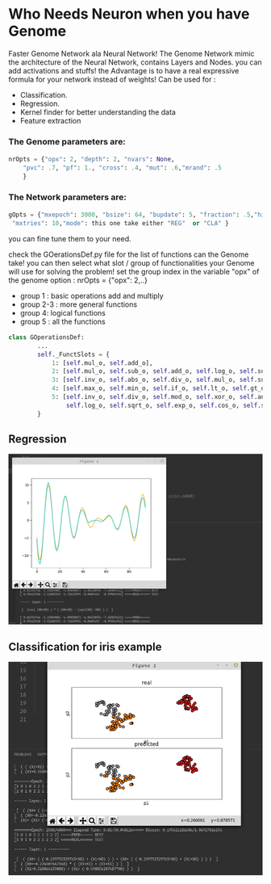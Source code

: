 # Who Needs Neuron when you have Genome

Faster Genome Network ala Neural Network!
The Genome Network mimic the architecture of the Neural Network, contains Layers and Nodes. you can add activations and stuffs!
the Advantage is to have a real expressive formula for your network instead of weights!
Can be used for :

- Classification.
- Regression.
- Kernel finder for better understanding the data
- Feature extraction

### The Genome parameters are:

```python
nrOpts = {"opx": 2, "depth": 2, "nvars": None,
    "pvc": .7, "pf": 1., "cross": .4, "mut": .6,"mrand": .5
    }
```

### The Network parameters are:

```python
gOpts = {"mxepoch": 3000, "bsize": 64, "bupdate": 5, "fraction": .5,"history": 4,
 "mxtries": 10,"mode": this one take either "REG"  or "CLA" }
```

you can fine tune them to your need.

check the GOerationsDef.py file for the list of functions can the Genome take! you can then select what slot / group of functionalities your Genome will use for solving the problem!
set the group index in the variable "opx" of the genome option : nrOpts = {"opx": 2,..}

- group 1 : basic operations add and multiply
- group 2-3 : more general functions
- group 4: logical functions
- group 5 : all the functions

```python
class GOperationsDef:
        ...
        self._FunctSlots = {
            1: [self.mul_o, self.add_o],
            2: [self.mul_o, self.sub_o, self.add_o, self.log_o, self.sqrt_o, self.exp_o, self.cos_o, self.sin_o],
            3: [self.inv_o, self.abs_o, self.div_o, self.mul_o, self.sub_o, self.add_o, self.log_o, self.sqrt_o, self.exp_o, self.cos_o, self.sin_o],
            4: [self.max_o, self.min_o, self.if_o, self.lt_o, self.gt_o, self.not_o, self.xor_o, self.and_o, self.or_o],
            5: [self.inv_o, self.div_o, self.mod_o, self.xor_o, self.and_o, self.or_o, self.mul_o, self.sub_o, self.add_o,
                self.log_o, self.sqrt_o, self.exp_o, self.cos_o, self.sin_o, self.max_o, self.min_o, self.abs_o, self.if_o, self.gt_o, self.lt_o, self.not_o]
        }

```

## Regression

![Screenshot](img/reg.png)

## Classification for iris example

![Screenshot](img/cla.png)
